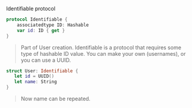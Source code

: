 Identifiable protocol

```swift
protocol Identifiable {
    associatedtype ID: Hashable
    var id: ID { get }
}

```

> Part of User creation. Identifiable is a protocol that requires some type of hashable ID value. You can make your own (usernames), or you can use a UUID.

```swift
struct User: Identifiable {
   let id = UUID()
   let name: String
}
```

> Now name can be repeated.
